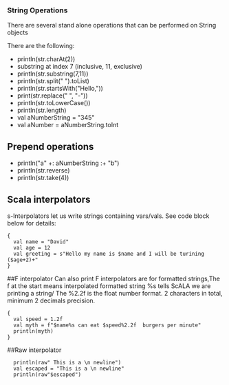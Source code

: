 ### String Operations

There are several stand alone operations that can be performed on String objects

There are the following: 

  - println(str.charAt(2))
  - substring at index 7 (inclusive, 11, exclusive)
  - println(str.substring(7,11))
  - println(str.split(" ").toList)
  - println(str.startsWith("Hello,"))
  - print(str.replace(" ", "-"))
  - println(str.toLowerCase())
  - println(str.length)
  - val aNumberString = "345"
  - val aNumber = aNumberString.toInt


  ## Prepend operations 
  - println("a" +: aNumberString :+ "b")
  - println(str.reverse)
  - println(str.take(4))

## Scala interpolators 

s-Interpolators let us write strings containing vars/vals. See code block below for details: 

```
{
  val name = "David"
  val age = 12
  val greeting = s"Hello my name is $name and I will be turining ($age+2)+"
}
```


##F interpolator
Can also print F interpolators are for formatted strings,The f at the start means interpolated formatted string %s tells ScALA we are printing a string/
The %2.2f is the float number format. 2 characters in total, minimum 2 decimals precision.

```
{
  val speed = 1.2f
  val myth = f"$name%s can eat $speed%2.2f  burgers per minute"
  println(myth)
}
```
    

##Raw interpolator

```
  println(raw" This is a \n newline")
  val escaped = "This is a \n newline"
  println(raw"$escaped")
```